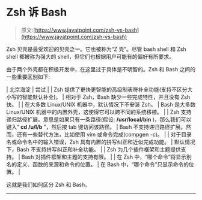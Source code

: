 # Zsh 诉 Bash

> 原文:[https://www.javatpoint.com/zsh-vs-bash](https://www.javatpoint.com/zsh-vs-bash)

Zsh 贝壳是最受欢迎的贝壳之一。它也被称为“Z 壳”。尽管 bash shell 和 Zsh shell 都被称为强大的 shell，但它们也根据用户可能有的偏好有所要求。

由于两个外壳都在积极开发中，在这里过于具体是不明智的。Zsh 和 Bash 之间的一些重要区别如下:

| 北京海淀 | 尝试 |
| Zsh 提供了更快更智能的高级制表符补全功能(支持不区分大小写的智能默认补全)。 | 相对于 Zsh，Bash 缺少一些完成特性，并且没有 Zsh 快。 |
| 在大多数 Linux/UNIX 机器中，默认情况下不安装 Zsh。 | Bash 是大多数 Linux/UNIX 机器中的内置外壳，这使得它可以跨不同的系统移植。 |
| Zsh 支持递归路径扩展。意思是如果只有一条路径(假设: **/usr/local/bin** )，那么我们可以键入“ **cd /u/l/b** ”，然后按 tab 键访问该路径。 | Bash 不支持递归路径扩展。然而，还有一些替代方法，比如使用 vim 或命令完成(compgen -c)。 |
| 对于目录名或命令名中的输入错误，Zsh 具有内置的拼写纠正和近似完成功能。 | 默认情况下，Bash 不支持拼写纠正和补全功能。 |
| Zsh 为几个插件框架和主题提供支持。 | Bash 对插件框架和主题的支持有限。 |
| 在 Zsh 中，“哪个命令”将显示别名的定义、函数的来源和命令的位置。 | 在 Bash 中，“哪个命令”只显示命令的位置。 |

这就是我们如何区分 Zsh 和 Bash。

* * *